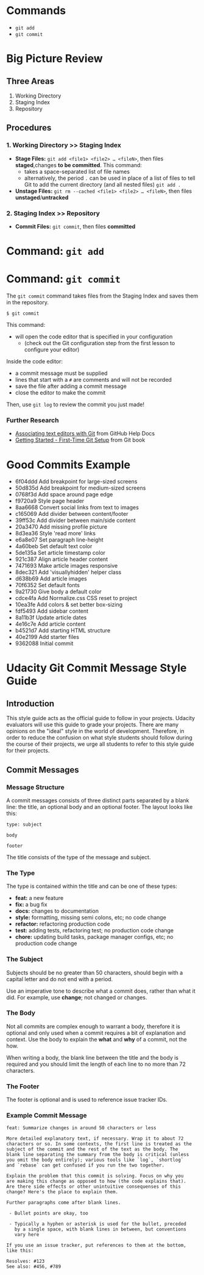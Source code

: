 # Commands

- `git add`
- `git commit`

# Big Picture Review

## Three Areas
1. Working Directory
2. Staging Index
3. Repository

## Procedures
### 1. Working Directory >> Staging Index
- **Stage Files:** `git add <file1> <file2> … <fileN>`,  then files **staged**,changes **to be committed**.
This command:
	- takes a space-separated list of file names
	- alternatively, the period  `.`  can be used in place of a list of files to tell Git to add the current directory (and all nested files)
	`git add .`
- **Unstage Files:** `git rm --cached <file1> <file2> … <fileN>`, then files **unstaged**/**untracked**
### 2. Staging Index >> Repository
- **Commit Files:** `git commit`,  then files **committed**
# Command: `git add `

# Command: `git commit`

The  `git commit`  command takes files from the Staging Index and saves them in the repository.

```
$ git commit
```

This command:

-   will open the code editor that is specified in your configuration
    -   (check out the Git configuration step from the first lesson to configure your editor)

Inside the code editor:

-   a commit message must be supplied
-   lines that start with a  `#`  are comments and will not be recorded
-   save the file after adding a commit message
-   close the editor to make the commit

Then, use  `git log`  to review the commit you just made!

### Further Research

-   [Associating text editors with Git](https://help.github.com/articles/associating-text-editors-with-git/)  from GitHub Help Docs
-   [Getting Started - First-Time Git Setup](https://git-scm.com/book/en/v2/Getting-Started-First-Time-Git-Setup)  from Git book

# Good Commits Example

 - 6f04ddd Add breakpoint for large-sized screens
 - 50d835d Add breakpoint for medium-sized screens
 - 0768f3d Add space around page edge
 - f9720a9 Style page header
 - 8aa6668 Convert social links from text to images
 - c165069 Add divider between content/footer
 - 39ff53c Add divider between main/side content
 - 20a3470 Add missing profile picture
 - 8d3ea36 Style 'read more' links
 - e6a8e07 Set paragraph line-height
 - 4a60beb Set default text color
 - 5de135a Set article timestamp color
 - 921c387 Align article header content
 - 7471693 Make article images responsive
 - 8dec321 Add 'visuallyhidden' helper class
 - d638b69 Add article images
 - 70f6352 Set default fonts
 - 9a21730 Give body a default color
 - cdce4fa Add Normalize.css CSS reset to project
 - 10ea3fe Add colors & set better box-sizing
 - fdf5493 Add sidebar content
 - 8a11b3f Update article dates
 - 4e16c7e Add article content
 - b4521d7 Add starting HTML structure
 - 40e2199 Add starter files
 - 9362088 Initial commit


# Udacity Git Commit Message Style Guide

## Introduction

This style guide acts as the official guide to follow in your projects. Udacity evaluators will use this guide to grade your projects. There are many opinions on the "ideal" style in the world of development. Therefore, in order to reduce the confusion on what style students should follow during the course of their projects, we urge all students to refer to this style guide for their projects.

## Commit Messages

### Message Structure

A commit messages consists of three distinct parts separated by a blank line: the title, an optional body and an optional footer. The layout looks like this:

```
type: subject

body

footer
```

The title consists of the type of the message and subject.

### The Type

The type is contained within the title and can be one of these types:

-   **feat:**  a new feature
-   **fix:**  a bug fix
-   **docs:**  changes to documentation
-   **style:**  formatting, missing semi colons, etc; no code change
-   **refactor:**  refactoring production code
-   **test:**  adding tests, refactoring test; no production code change
-   **chore:**  updating build tasks, package manager configs, etc; no production code change

### The Subject

Subjects should be no greater than 50 characters, should begin with a capital letter and do not end with a period.

Use an imperative tone to describe what a commit does, rather than what it did. For example, use  **change**; not changed or changes.

### The Body

Not all commits are complex enough to warrant a body, therefore it is optional and only used when a commit requires a bit of explanation and context. Use the body to explain the  **what**  and  **why**  of a commit, not the how.

When writing a body, the blank line between the title and the body is required and you should limit the length of each line to no more than 72 characters.

### The Footer

The footer is optional and is used to reference issue tracker IDs.

### Example Commit Message

```
feat: Summarize changes in around 50 characters or less

More detailed explanatory text, if necessary. Wrap it to about 72
characters or so. In some contexts, the first line is treated as the
subject of the commit and the rest of the text as the body. The
blank line separating the summary from the body is critical (unless
you omit the body entirely); various tools like `log`, `shortlog`
and `rebase` can get confused if you run the two together.

Explain the problem that this commit is solving. Focus on why you
are making this change as opposed to how (the code explains that).
Are there side effects or other unintuitive consequenses of this
change? Here's the place to explain them.

Further paragraphs come after blank lines.

 - Bullet points are okay, too

 - Typically a hyphen or asterisk is used for the bullet, preceded
   by a single space, with blank lines in between, but conventions
   vary here

If you use an issue tracker, put references to them at the bottom,
like this:

Resolves: #123
See also: #456, #789
```
<!--stackedit_data:
eyJoaXN0b3J5IjpbLTc2MjYxMTcxN119
-->